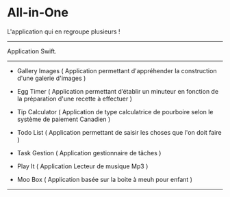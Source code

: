 # All-in-One

L'application qui en regroupe plusieurs !

-----------------------------------------

Application Swift.

-----------------------------------------

- Gallery Images ( Application permettant d'appréhender la construction d'une galerie d'images )

- Egg Timer ( Application permettant d’établir un minuteur en fonction de la préparation d'une recette à effectuer )

- Tip Calculator ( Application de type calculatrice de pourboire selon le système de paiement Canadien )

- Todo List ( Application permettant de saisir les choses que l'on doit faire )

- Task Gestion ( Application gestionnaire de tâches )

- Play It ( Application Lecteur de musique Mp3 )

- Moo Box ( Application basée sur la boite à meuh pour enfant )

-----------------------------------------
